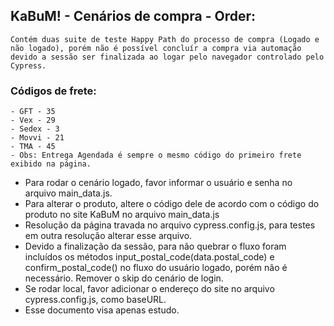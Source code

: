 
## KaBuM! - Cenários de compra - Order:

    Contém duas suite de teste Happy Path do processo de compra (Logado e não logado), porém não é possível concluír a compra via automação devido a sessão ser finalizada ao logar pelo navegador controlado pelo Cypress.

### Códigos de frete:
    - GFT - 35
    - Vex - 29
    - Sedex - 3
    - Movvi - 21
    - TMA - 45
    - Obs: Entrega Agendada é sempre o mesmo código do primeiro frete exibido na página.

- Para rodar o cenário logado, favor informar o usuário e senha no arquivo main_data.js.
- Para alterar o produto, altere o código dele de acordo com o código do produto no site KaBuM no arquivo main_data.js
- Resolução da página travada no arquivo cypress.config.js, para testes em outra resolução alterar esse arquivo.
- Devido a finalização da sessão, para não quebrar o fluxo foram incluídos os métodos  input_postal_code(data.postal_code) e confirm_postal_code() no fluxo do usuário logado, porém não é necessário. Remover o skip do cenário de login.
- Se rodar local, favor adicionar o endereço do site no arquivo cypress.config.js, como baseURL.
- Esse documento visa apenas estudo.
